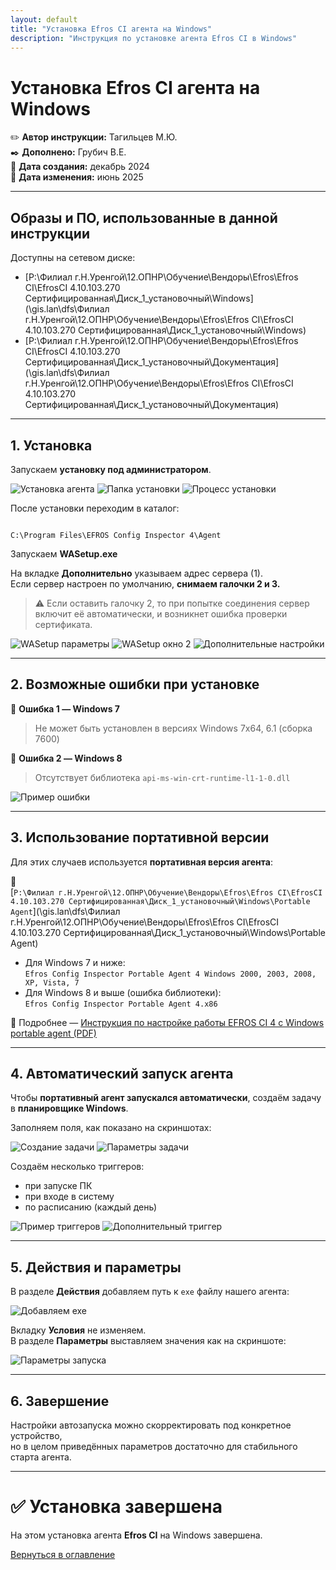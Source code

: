 ```yaml
---
layout: default
title: "Установка Efros CI агента на Windows"
description: "Инструкция по установке агента Efros CI в Windows"
---
```


# Установка Efros CI агента на Windows

✏️ **Автор инструкции:** Тагильцев М.Ю. <br>
✒️ **Дополнено:** Грубич В.Е.  <br>
📆 **Дата создания:** декабрь 2024  <br> 
🔖 **Дата изменения:** июнь 2025   <br>

---

## Образы и ПО, использованные в данной инструкции

Доступны на сетевом диске:

- [P:\Филиал г.Н.Уренгой\12.ОПНР\Обучение\Вендоры\Efros\Efros CI\EfrosCI 4.10.103.270 Сертифицированная\Диск_1_установочный\Windows](\\gis.lan\dfs\Филиал г.Н.Уренгой\12.ОПНР\Обучение\Вендоры\Efros\Efros CI\EfrosCI 4.10.103.270 Сертифицированная\Диск_1_установочный\Windows)  
- [P:\Филиал г.Н.Уренгой\12.ОПНР\Обучение\Вендоры\Efros\Efros CI\EfrosCI 4.10.103.270 Сертифицированная\Диск_1_установочный\Документация](\\gis.lan\dfs\Филиал г.Н.Уренгой\12.ОПНР\Обучение\Вендоры\Efros\Efros CI\EfrosCI 4.10.103.270 Сертифицированная\Диск_1_установочный\Документация)

---

## 1. Установка

Запускаем **установку под администратором**.

![Установка агента](https://raw.githubusercontent.com/kak2pan0-crypto/private/main/gis/images/qm8bob7w0s.jpg)
![Папка установки](https://raw.githubusercontent.com/kak2pan0-crypto/private/main/gis/images/1ucukj4q1y.jpg)
![Процесс установки](https://raw.githubusercontent.com/kak2pan0-crypto/private/main/gis/images/mv5hc9icr7.jpg)

После установки переходим в каталог:

```

C:\Program Files\EFROS Config Inspector 4\Agent

```

Запускаем **WASetup.exe**

На вкладке **Дополнительно** указываем адрес сервера (1).  
Если сервер настроен по умолчанию, **снимаем галочки 2 и 3.**

> ⚠️ Если оставить галочку 2, то при попытке соединения сервер включит её автоматически, и возникнет ошибка проверки сертификата.

![WASetup параметры](https://raw.githubusercontent.com/kak2pan0-crypto/private/main/gis/images/7b0npc1l8u.jpg)
![WASetup окно 2](https://raw.githubusercontent.com/kak2pan0-crypto/private/main/gis/images/syw8ftgjo1.jpg)
![Дополнительные настройки](https://raw.githubusercontent.com/kak2pan0-crypto/private/main/gis/images/0fq645t97h.jpg)

---

## 2. Возможные ошибки при установке

:red_circle: **Ошибка 1 — Windows 7**  
> Не может быть установлен в версиях Windows 7x64, 6.1 (сборка 7600)

:red_circle: **Ошибка 2 — Windows 8**  
> Отсутствует библиотека `api-ms-win-crt-runtime-l1-1-0.dll`

![Пример ошибки](https://raw.githubusercontent.com/kak2pan0-crypto/private/main/gis/images/4n1tm8paqh.jpg)

---

## 3. Использование портативной версии

Для этих случаев используется **портативная версия агента**:

📁  
[`P:\Филиал г.Н.Уренгой\12.ОПНР\Обучение\Вендоры\Efros\Efros CI\EfrosCI 4.10.103.270 Сертифицированная\Диск_1_установочный\Windows\Portable Agent`](\\gis.lan\dfs\Филиал г.Н.Уренгой\12.ОПНР\Обучение\Вендоры\Efros\Efros CI\EfrosCI 4.10.103.270 Сертифицированная\Диск_1_установочный\Windows\Portable Agent)

- Для Windows 7 и ниже:  
  `Efros Config Inspector Portable Agent 4 Windows 2000, 2003, 2008, XP, Vista, 7`
- Для Windows 8 и выше (ошибка библиотеки):  
  `Efros Config Inspector Portable Agent 4.x86`

:link: Подробнее — [Инструкция по настройке работы EFROS CI 4 с Windows portable agent (PDF)](file://gis.lan/dfs/Филиал%20г.%20Н.%20Уренгой/12.ОПНР/Обучение/Вендоры/Efros/Efros%20CI/EfrosCI%204.10.103.270%20Сертифицированная/Диск_1_установочный/Windows/Portable%20Agent/Инструкция%20по%20настройке%20работы%20EFROS%20CI%204%20с%20Windows%20portable%20agent.pdf)

---

## 4. Автоматический запуск агента

Чтобы **портативный агент запускался автоматически**, создаём задачу в **планировщике Windows**.

Заполняем поля, как показано на скриншотах:

![Создание задачи](https://raw.githubusercontent.com/kak2pan0-crypto/private/main/gis/images/mh6asvpvi6.jpg)
![Параметры задачи](https://raw.githubusercontent.com/kak2pan0-crypto/private/main/gis/images/41uml48854.jpg)

Создаём несколько триггеров:

- при запуске ПК  
- при входе в систему  
- по расписанию (каждый день)

![Пример триггеров](https://raw.githubusercontent.com/kak2pan0-crypto/private/main/gis/images/9vym5xchep.jpg)
![Дополнительный триггер](https://raw.githubusercontent.com/kak2pan0-crypto/private/main/gis/images/mwwwt8gv7p.jpg)

---

## 5. Действия и параметры

В разделе **Действия** добавляем путь к `exe` файлу нашего агента:

![Добавляем exe](https://raw.githubusercontent.com/kak2pan0-crypto/private/main/gis/images/raaxuypjog.jpg)

Вкладку **Условия** не изменяем.  
В разделе **Параметры** выставляем значения как на скриншоте:

![Параметры запуска](https://raw.githubusercontent.com/kak2pan0-crypto/private/main/gis/images/14hcgd9kh9.jpg)

---

## 6. Завершение

Настройки автозапуска можно скорректировать под конкретное устройство,  
но в целом приведённых параметров достаточно для стабильного старта агента.

---

# ✅ Установка завершена

На этом установка агента **Efros CI** на Windows завершена.

[Вернуться в оглавление](./efros.html)
